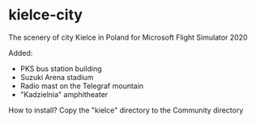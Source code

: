# kielce-city

The scenery of city Kielce in Poland for Microsoft Flight Simulator 2020

Added:
- PKS bus station building
- Suzuki Arena stadium
- Radio mast on the Telegraf mountain
- "Kadzielnia" amphitheater


How to install?
Copy the "kielce" directory to the Community directory

